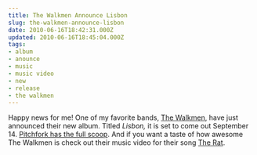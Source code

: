 ```yaml
---
title: The Walkmen Announce Lisbon
slug: the-walkmen-announce-lisbon
date: 2010-06-16T18:42:31.000Z
updated: 2010-06-16T18:45:04.000Z
tags:
- album
- anounce
- music
- music video
- new
- release
- the walkmen
---
```


Happy news for me!  One of my favorite bands, <a href="http://www.marcata.net/walkmen/">The Walkmen</a>, have just announced their new album.  Titled <em>Lisbon,</em> it is set to come out September 14.  <a href="http://pitchfork.com/news/39168-the-walkmen-announce-new-album/">Pitchfork has the full scoop</a>.  And if you want a taste of how awesome The Walkmen is check out their music video for their song <a href="http://www.dailymotion.com/video/x11qpl_walkmen-the-rat_music">The Rat</a>.
